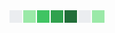 <!DOCTYPE html>
<html>
<head>
    <style>
        .grid {
            display: grid;
            grid-template-columns: repeat(7, 20px);
            grid-gap: 2px;
        }
        .cell {
            width: 20px;
            height: 20px;
        }
        .level-0 { background-color: #ebedf0; }
        .level-1 { background-color: #9be9a8; }
        .level-2 { background-color: #40c463; }
        .level-3 { background-color: #30a14e; }
        .level-4 { background-color: #216e39; }
    </style>
</head>
<body>
    <div class="grid">
        <div class="cell level-0"></div>
        <div class="cell level-1"></div>
        <div class="cell level-2"></div>
        <div class="cell level-3"></div>
        <div class="cell level-4"></div>
        <div class="cell level-0"></div>
        <div class="cell level-1"></div>
        <!-- Continue adicionando mais células conforme necessário -->
    </div>
</body>
</html>
